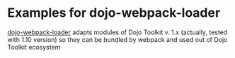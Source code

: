 # 

# Examples for dojo-webpack-loader
[dojo-webpack-loader](https://github.com/Nordth/dojo-webpack-loader) adapts modules of Dojo Toolkit v. 1.x (actually, tested with 1.10 version) so they can be bundled by webpack and used out of Dojo Toolkit ecosystem


